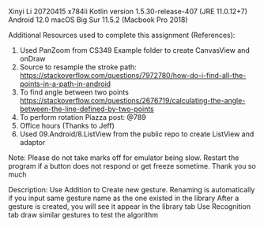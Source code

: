 Xinyi Li
20720415 x784li
Kotlin version 1.5.30-release-407 (JRE 11.0.12+7) Android 12.0
macOS Big Sur 11.5.2 (Macbook Pro 2018)

Additional Resources used to complete this assignment (References):
1. Used PanZoom from CS349 Example folder to create CanvasView and onDraw
2. Source to resample the stroke path:
https://stackoverflow.com/questions/7972780/how-do-i-find-all-the-points-in-a-path-in-android
3. To find angle between two points
https://stackoverflow.com/questions/2676719/calculating-the-angle-between-the-line-defined-by-two-points
4. To perform rotation
Piazza post: @789
5. Office hours (Thanks to Jeff)
6. Used 09.Android/8.ListView from the public repo to create ListView and adaptor

Note:
Please do not take marks off for emulator being slow. Restart the program if a button does not
respond or get freeze sometime. Thank you so much

Description:
Use Addition to Create new gesture.
Renaming is automatically if you input same gesture name as the one existed in the library
After a gesture is created, you will see it appear in the library tab
Use Recognition tab draw similar gestures to test the algorithm